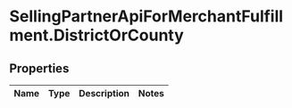 # SellingPartnerApiForMerchantFulfillment.DistrictOrCounty

## Properties
Name | Type | Description | Notes
------------ | ------------- | ------------- | -------------
